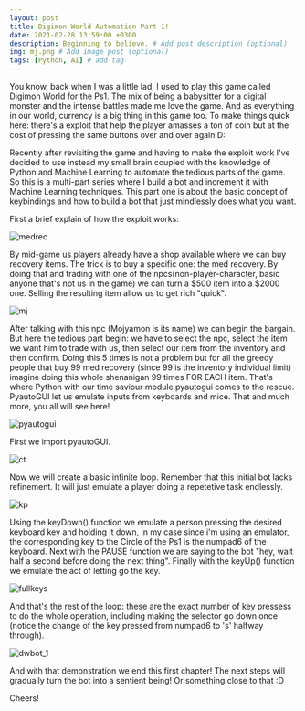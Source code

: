 ```yaml
---
layout: post
title: Digimon World Automation Part 1!
date: 2021-02-28 13:59:00 +0300
description: Beginning to believe. # Add post description (optional)
img: mj.png # Add image post (optional)
tags: [Python, AI] # add tag
---
```

You know, back when I was a little lad, I used to play this game called Digimon World for the Ps1. The mix of being a babysitter for a digital monster and the intense battles made me love the game. And as everything in our world, currency is a big thing in this game too.
To make things quick here: there's a exploit that help the player amasses a ton of coin but at the cost of pressing the same buttons over and over again D: 

Recently after revisiting the game and having to make the exploit work I've decided to use instead my small brain coupled with the knowledge of Python and Machine Learning to automate the tedious parts of the game. So this is a multi-part series where I build a bot and increment it with Machine Learning techniques. This part one is about the basic concept of keybindings and how to build a bot that just mindlessly does what you want.

First a brief explain of how the exploit works: 

![medrec]({{site.baseurl}}/assets/img/medrec.png)

By mid-game us players already have a shop available where we can buy recovery items. The trick is to buy a specific one: the med recovery. By doing that and trading with one of the npcs(non-player-character, basic anyone that's not us in the game) we can turn a $500 item into a $2000 one. Selling the resulting item allow us to get rich "quick".

![mj]({{site.baseurl}}/assets/img/mj.png)

After talking with this npc (Mojyamon is its name) we can begin the bargain. But here the tedious part begin: we have to select the npc, select the item we want him to trade with us, then select our item from the inventory and then confirm. Doing this 5 times is not a problem but for all the greedy people that buy 99 med recovery (since 99 is the inventory individual limit) imagine doing this whole shenanigan 99 times FOR EACH item. That's where Python with our time saviour module pyautogui comes to the rescue. PyautoGUI let us emulate inputs from keyboards and mice. That and much more, you all will see here!

![pyautogui]({{site.baseurl}}/assets/img/pyautogui.png)

First we import pyautoGUI.

![ct]({{site.baseurl}}/assets/img/ct.png)

Now we will create a basic infinite loop. Remember that this initial bot lacks refinement. It will just emulate a player doing a repetetive task endlessly. 

![kp]({{site.baseurl}}/assets/img/kp.png)

Using the keyDown() function we emulate a person pressing the desired keyboard key and holding it down, in my case since i'm using an emulator, the corresponding key to the Circle of the Ps1 is the numpad6 of the keyboard. Next with the PAUSE function we are saying to the bot "hey, wait half a second before doing the next thing". Finally with the keyUp() function we emulate the act of letting go the key.

![fullkeys]({{site.baseurl}}/assets/img/fullkeys.png)

And that's the rest of the loop: these are the exact number of key pressess to do the whole operation, including making the selector go down once (notice the change of the key pressed from numpad6 to 's' halfway through).

![dwbot_1]({{site.baseurl}}/assets/img/dwbot_1.gif)

And with that demonstration we end this first chapter! The next steps will gradually turn the bot into a sentient being! Or something close to that :D

Cheers!

